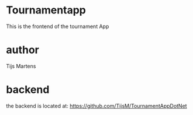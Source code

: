 # Tournamentapp

This is the frontend of the tournament App


# author

Tijs Martens

# backend

the backend is located at: https://github.com/TijsM/TournamentAppDotNet


